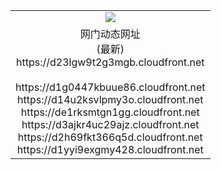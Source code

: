 ﻿<table>
  <tr></tr>
  <tr><td colspan=2 align=center><img src="https://d23lgw9t2g3mgb.cloudfront.net/Up/oGate.jpg" /></td></tr>
  <tr><td colspan=2 align=center>网门动态网址<br/>(最新)
<br>https://d23lgw9t2g3mgb.cloudfront.net
<br/>
<br>https://d1g0447kbuue86.cloudfront.net
<br>https://d14u2ksvlpmy3o.cloudfront.net
<br>https://de1rksmtgn1gg.cloudfront.net
<br>https://d3ajkr4uc29ajz.cloudfront.net
<br>https://d2h69fkt366q5d.cloudfront.net
<br>https://d1yyi9exgmy428.cloudfront.net
    </td>
  </tr>
</table>
